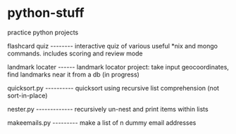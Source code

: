 python-stuff
============

practice python projects

flashcard quiz -------- interactive quiz of various useful *nix and mongo commands. includes scoring and review mode

landmark locater ------ landmark locator project: take input geocoordinates, find landmarks near it from a db (in progress)

quicksort.py ---------- quicksort using recursive list comprehension (not sort-in-place)

nester.py ------------- recursively un-nest and print items within lists

makeemails.py --------- make a list of n dummy email addresses
